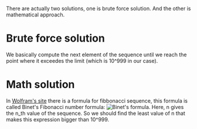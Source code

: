 There are actually two solutions, one is brute force solution. And the other is mathematical approach.

# Brute force solution

We basically compute the next element of the sequence until we reach the point where it exceedes the limit (which is 10^999 in our case).

# Math solution

In [Wolfram's site](http://mathworld.wolfram.com/FibonacciNumber.html) there is a formula for fibbonacci sequence, this formula is called Binet's Fibonacci number formula: ![Binet's formula](http://mathworld.wolfram.com/images/equations/FibonacciNumber/Inline47.gif). Here, n gives the n_th value of the sequence. So we should find the least value of n that makes this expression bigger than 10^999.
